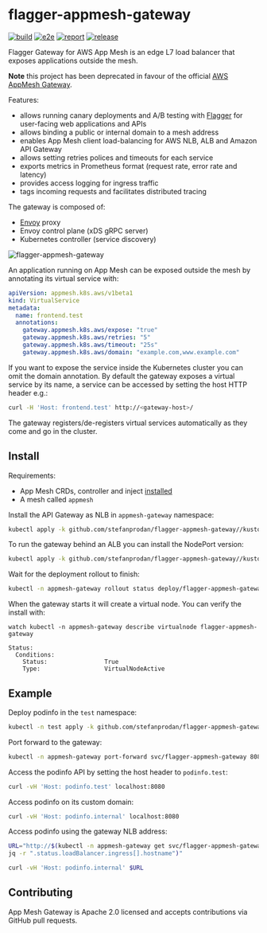 # flagger-appmesh-gateway
[![build](https://github.com/stefanprodan/flagger-appmesh-gateway/workflows/build/badge.svg)](https://github.com/stefanprodan/flagger-appmesh-gateway/actions)
[![e2e](https://github.com/stefanprodan/flagger-appmesh-gateway/workflows/e2e/badge.svg)](https://github.com/stefanprodan/flagger-appmesh-gateway/actions)
[![report](https://goreportcard.com/badge/github.com/stefanprodan/flagger-appmesh-gateway)](https://goreportcard.com/report/github.com/stefanprodan/flagger-appmesh-gateway)
[![release](https://img.shields.io/github/release/stefanprodan/flagger-appmesh-gateway/all.svg)](https://github.com/stefanprodan/flagger-appmesh-gateway/releases)

Flagger Gateway for AWS App Mesh is an edge L7 load balancer that exposes applications outside the mesh.

**Note** this project has been deprecated in favour of the official [AWS AppMesh Gateway](https://aws.amazon.com/about-aws/whats-new/2020/07/aws-app-mesh-launches-ingress-support-for-virtual-gateways/).

Features:
* allows running canary deployments and A/B testing with [Flagger](https://flagger.app) 
for user-facing web applications and APIs
* allows binding a public or internal domain to a mesh address
* enables App Mesh client load-balancing for AWS NLB, ALB and Amazon API Gateway
* allows setting retries polices and timeouts for each service
* exports metrics in Prometheus format (request rate, error rate and latency)
* provides access logging for ingress traffic
* tags incoming requests and facilitates distributed tracing

The gateway is composed of:
* [Envoy](https://www.envoyproxy.io/) proxy
* Envoy control plane (xDS gRPC server)
* Kubernetes controller (service discovery)

![flagger-appmesh-gateway](docs/appmesh-gateway-diagram.png)

An application running on App Mesh can be exposed outside the mesh by annotating its virtual service with:

```yaml
apiVersion: appmesh.k8s.aws/v1beta1
kind: VirtualService
metadata:
  name: frontend.test
  annotations:
    gateway.appmesh.k8s.aws/expose: "true"
    gateway.appmesh.k8s.aws/retries: "5"
    gateway.appmesh.k8s.aws/timeout: "25s"
    gateway.appmesh.k8s.aws/domain: "example.com,www.example.com"
```

If you want to expose the service inside the Kubernetes cluster you can omit the domain annotation.
By default the gateway exposes a virtual service by its name,
a service can be accessed by setting the host HTTP header e.g.:
```sh
curl -H 'Host: frontend.test' http://<gateway-host>/
```

The gateway registers/de-registers virtual services automatically as they come and go in the cluster.

## Install

Requirements:
* App Mesh CRDs, controller and inject [installed](https://github.com/aws/eks-charts#app-mesh)
* A mesh called `appmesh`

Install the API Gateway as NLB in `appmesh-gateway` namespace:

```sh
kubectl apply -k github.com/stefanprodan/flagger-appmesh-gateway//kustomize/nlb
```

To run the gateway behind an ALB you can install the NodePort version:

```sh
kubectl apply -k github.com/stefanprodan/flagger-appmesh-gateway//kustomize/nodeport
```

Wait for the deployment rollout to finish:

```sh
kubectl -n appmesh-gateway rollout status deploy/flagger-appmesh-gateway
```

When the gateway starts it will create a virtual node. You can verify the install with:

```text
watch kubectl -n appmesh-gateway describe virtualnode flagger-appmesh-gateway

Status:
  Conditions:
    Status:                True
    Type:                  VirtualNodeActive
```

## Example

Deploy podinfo in the `test` namespace:

```sh
kubectl -n test apply -k github.com/stefanprodan/flagger-appmesh-gateway//kustomize/test
```

Port forward to the gateway:

```sh
kubectl -n appmesh-gateway port-forward svc/flagger-appmesh-gateway 8080:80
```

Access the podinfo API by setting the host header to `podinfo.test`:

```sh
curl -vH 'Host: podinfo.test' localhost:8080
```

Access podinfo on its custom domain:

```sh
curl -vH 'Host: podinfo.internal' localhost:8080
```

Access podinfo using the gateway NLB address:

```sh
URL="http://$(kubectl -n appmesh-gateway get svc/flagger-appmesh-gateway -ojson | \
jq -r ".status.loadBalancer.ingress[].hostname")"

curl -vH 'Host: podinfo.internal' $URL
```

## Contributing

App Mesh Gateway is Apache 2.0 licensed and accepts contributions via GitHub pull requests.
